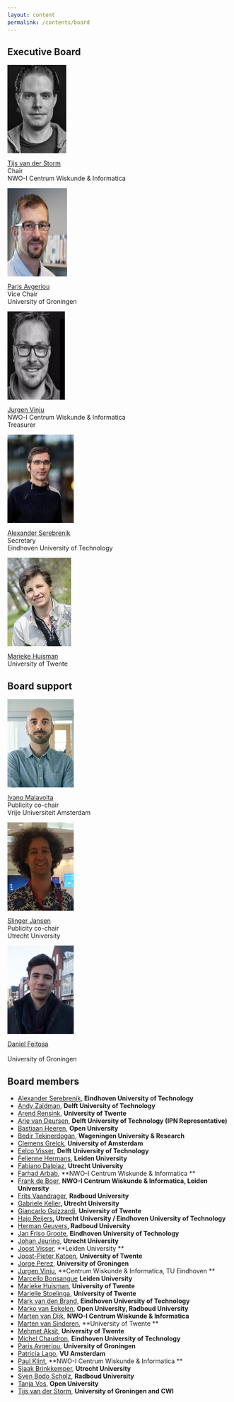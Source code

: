```yaml
---
layout: content
permalink: /contents/board
---
```


## Executive Board

<style>
  .img-wrap{
    width: 150px;
    height: 200px;
    overflow: hidden;
  }
  .img-adj{
    height: 200px;
  }
</style>

<div class="row">
    <div class="col-md-3 col-sm-6">
      <p class="img-wrap"><img class="img-adj" src="/assets/img/board/tijs.jpg" alt="Tijs van der Storm"></p>
      <p>
        <a href="http://homepages.cwi.nl/~storm">Tijs van der Storm</a>
        <br/>
        Chair
        <br/>
        NWO-I Centrum Wiskunde & Informatica
      </p>
    </div>
    <div class="col-md-3 col-sm-6">
      <p class="img-wrap"><img class="img-adj" style="margin-left: -15px;" src="/assets/img/board/paris.jpg" alt="Paris Avgeriou"></p>
      <p>
        <a href="http://www.cs.rug.nl/~paris/">Paris Avgeriou</a>
        <br/>
        Vice Chair
        <br/>
        University of Groningen
      </p>
    </div>
    <div class="col-md-3 col-sm-6">
      <p class="img-wrap"><img class="img-adj" style="margin-left: -20px;" src="/assets/img/board/jurgen.jpg" alt="Jurgen Vinju"></p>
      <p>
        <a href="https://homepages.cwi.nl/~jurgenv/">Jurgen Vinju</a>
        <br/>
        NWO-I Centrum Wiskunde & Informatica
        <br/>
        Treasurer
      </p>
    </div>
    <div class="col-md-3 col-sm-6">
      <p class="img-wrap"><img class="img-adj" src="/assets/img/board/alex.jpg" alt="Alexander Serebrenik"></p>
      <p>
        <a href="http://www.win.tue.nl/~aserebre/">Alexander Serebrenik</a>
        <br/>
        Secretary
        <br/>
        Eindhoven University of Technology
      </p>
    </div>
    <div class="col-md-3 col-sm-6">
      <p class="img-wrap"><img class="img-adj" src="/assets/img/board/marieke.jpg" alt="Marieke Huisman"></p>
      <p>
        <a href="http://wwwhome.ewi.utwente.nl/~marieke/">Marieke Huisman</a>
        <br/>
        University of Twente
      </p>
    </div>
</div>

## Board support

<div class="row">
    <div class="col-md-4 col-sm-6">
      <p class="img-wrap"><img class="img-adj" src="/assets/img/board/ivano.png" alt="Ivano Malavolta"></p>
      <p>
        <a href="http://ivanomalavolta.com">Ivano Malavolta</a>
        <br/>
        Publicity co-chair
        <br/>
        Vrije Universiteit Amsterdam
      </p>
    </div>
    <div class="col-md-4 col-sm-6">
      <p class="img-wrap"><img class="img-adj" src="/assets/img/board/slinger.png" alt="Slinger Jansen"></p>
      <p>
        <a href="http://www.slingerjansen.nl">Slinger Jansen</a>
        <br/>
        Publicity co-chair
        <br/>
        Utrecht University
      </p>
    </div>
    <div class="col-md-4">
      <p class="img-wrap"><img class="img-adj" src="/assets/img/board/daniel.jpg" alt="Daniel Feitosa"></p>
      <p>
        <a href="https://www.rug.nl/staff/d.feitosa/">Daniel Feitosa</a>
        <br/>
        <br/>
        University of Groningen
      </p>
    </div>
</div>


## Board members

*   [Alexander Serebrenik](https://www.win.tue.nl/~aserebre/), **Eindhoven University of Technology**
*   [Andy Zaidman](https://azaidman.github.io/), **Delft University of Technology**
*   [Arend Rensink](http://wwwhome.ewi.utwente.nl/~rensink/), **University of Twente**
*   [Arie van Deursen](https://avandeursen.com/), **Delft University of Technology (IPN Representative)**
*   [Bastiaan Heeren](http://www.open.ou.nl/bhr/), **Open University**
*   [Bedir Tekinerdogan](https://www.wur.nl/nl/Personen/Bedir-Tekinerdogan.htm), **Wageningen University & Research**
*   [Clemens Grelck](https://staff.fnwi.uva.nl/c.u.grelck/), **University of Amsterdam**
*   [Eelco Visser](https://eelcovisser.org/), **Delft University of Technology**
*   [Felienne Hermans](https://www.universiteitleiden.nl/en/staffmembers/felienne-hermans#tab-1), **Leiden University**
*   [Fabiano Dalpiaz](https://webspace.science.uu.nl/~dalpi001/), **Utrecht University**
*   [Farhad Arbab](https://homepages.cwi.nl/~farhad/), **NWO-I Centrum Wiskunde & Informatica **
*   [Frank de Boer](https://homepages.cwi.nl/~frb/), **NWO-I Centrum Wiskunde & Informatica, Leiden University**
*   [Frits Vaandrager](http://www.cs.ru.nl/~fvaan/), **Radboud University**
*   [Gabriele Keller](https://www.uu.nl/medewerkers/GKKeller)**, Utrecht University**
*   [Giancarlo Guizzardi](https://people.utwente.nl/g.guizzardi), **University of Twente**
*   [Hajo Reijers](https://www.win.tue.nl/~hreijers/)**, Utrecht University / Eindhoven University of Technology**
*   [Herman Geuvers](http://www.cs.ru.nl/~herman/)**, Radboud University**
*   [Jan Friso Groote](http://www.win.tue.nl/~jfg/), **Eindhoven University of Technology**
*   [Johan Jeuring](http://www.staff.science.uu.nl/~jeuri101/homepage/), **Utrecht University**
*   [Joost Visser](https://www.universiteitleiden.nl/en/staffmembers/joost-visser#tab-1), **Leiden University **
*   [Joost-Pieter Katoen](http://www-i2.informatik.rwth-aachen.de/~katoen/), **University of Twente**
*   [Jorge Perez](https://www.jperez.nl/), **University of Groningen**
*   [Jurgen Vinju](https://homepages.cwi.nl/~jurgenv/), **Centrum Wiskunde & Informatica, TU Eindhoven **
*   [Marcello Bonsangue](https://www.universiteitleiden.nl/en/staffmembers/marcello-bonsangue#tab-1) **Leiden University**
*   [Marieke Huisman](http://wwwhome.ewi.utwente.nl/~marieke/), **University of Twente**
*   [Marielle Stoelinga](http://wwwhome.ewi.utwente.nl/~marielle/), **University of Twente**
*   [Mark van den Brand](http://www.win.tue.nl/~mvdbrand/), **Eindhoven University of Technology**
*   [Marko van Eekelen](http://www.cs.ru.nl/M.vanEekelen/), **Open University, Radboud University**
*   [Marten van Dijk](https://www.cwi.nl/people/marten-van-dijk), **NWO-I Centrum Wiskunde & Informatica**
*   [Marten van Sinderen](https://wwwhome.ewi.utwente.nl/~sinderen/), **University of Twente **
*   [Mehmet Aksit](https://people.utwente.nl/m.aksit), **University of Twente**
*   [Michel Chaudron](https://research.tue.nl/nl/persons/michel-rv-chaudron), **Eindhoven University of Technology**
*   [Paris Avgeriou](http://www.cs.rug.nl/~paris/), **University of Groningen**
*   [Patricia Lago](https://www.cs.vu.nl/~patricia/Patricia_Lago/Home.html), **VU Amsterdam**
*   [Paul Klint](https://www.cwi.nl/people/paul-klint), **NWO-I Centrum Wiskunde & Informatica **
*   [Sjaak Brinkkemper](http://www.cs.uu.nl/staff/sjaak.html), **Utrecht University**
*   [Sven Bodo Scholz](https://www.cs.ru.nl/staff/Sven-Bodo.Scholz), **Radboud University**
*   [Tanja Vos](https://tanjavos.com/), **Open University**
*   [Tijs van der Storm](https://homepages.cwi.nl/~storm/), **University of Groningen and CWI**
